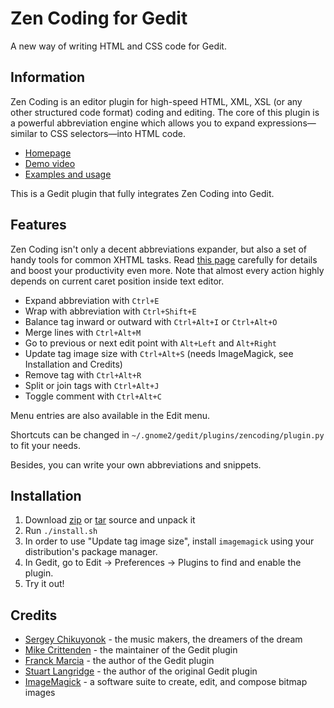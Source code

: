 Zen Coding for Gedit
====================
A new way of writing HTML and CSS code for Gedit.

Information
-----------

Zen Coding is an editor plugin for high-speed HTML, XML, XSL (or any other structured code format)
coding and editing. The core of this plugin is a powerful abbreviation engine which allows you to
expand expressions—similar to CSS selectors—into HTML code.

- [Homepage](http://code.google.com/p/zen-coding/)
- [Demo video](http://vimeo.com/7405114)
- [Examples and usage](http://www.smashingmagazine.com/2009/11/21/zen-coding-a-new-way-to-write-html-code/)

This is a Gedit plugin that fully integrates Zen Coding into Gedit.

Features
--------

Zen Coding isn't only a decent abbreviations expander, but also a set of handy tools for common XHTML tasks.
Read [this page](http://code.google.com/p/zen-coding/wiki/Actions) carefully for details and boost your productivity
even more. Note that almost every action highly depends on current caret position inside text editor. 

- Expand abbreviation with `Ctrl+E`
- Wrap with abbreviation with `Ctrl+Shift+E`
- Balance tag inward or outward with `Ctrl+Alt+I` or `Ctrl+Alt+O`
- Merge lines with `Ctrl+Alt+M`
- Go to previous or next edit point with `Alt+Left` and `Alt+Right`
- Update tag image size with `Ctrl+Alt+S` (needs ImageMagick, see Installation and Credits)
- Remove tag with `Ctrl+Alt+R`
- Split or join tags with `Ctrl+Alt+J`
- Toggle comment with `Ctrl+Alt+C`

Menu entries are also available in the Edit menu.

Shortcuts can be changed in `~/.gnome2/gedit/plugins/zencoding/plugin.py` to fit your needs.

Besides, you can write your own abbreviations and snippets.

Installation
------------

1. Download [zip](http://github.com/fmarcia/zen-coding-gedit/zipball/master) or [tar](http://github.com/fmarcia/zen-coding-gedit/tarball/master) source and unpack it
2. Run `./install.sh`
3. In order to use "Update tag image size", install `imagemagick` using your distribution's package manager.
4. In Gedit, go to Edit -> Preferences -> Plugins to find and enable the plugin.
5. Try it out!

Credits
-------
- [Sergey Chikuyonok](http://chikuyonok.ru/) - the music makers, the dreamers of the dream
- [Mike Crittenden](http://mikethecoder.com) - the maintainer of the Gedit plugin
- [Franck Marcia](http://github.com/fmarcia) - the author of the Gedit plugin
- [Stuart Langridge](http://www.kryogenix.org/days/2009/09/21/zen-coding-for-gedit) - the author of the original Gedit plugin
- [ImageMagick](http://www.imagemagick.org/) - a software suite to create, edit, and compose bitmap images

